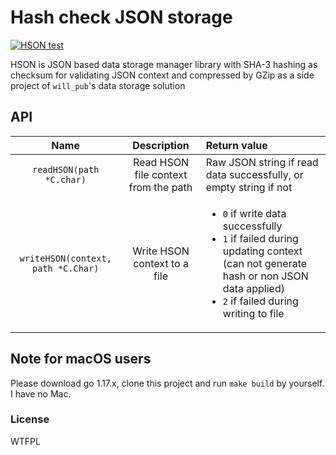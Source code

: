 # Hash check JSON storage

[![HSON test](https://github.com/rk0cc/hson/actions/workflows/go.yml/badge.svg)](https://github.com/rk0cc/hson/actions/workflows/go.yml)

HSON is JSON based data storage manager library with SHA-3 hashing as checksum for validating JSON context and compressed by GZip
as a side project of `will_pub`'s data storage solution

## API
|Name|Description|Return value|
|:-:|:-:|:--|
|`readHSON(path *C.char)`|Read HSON file context from the path|Raw JSON string if read data successfully, or empty string if not|
|`writeHSON(context, path *C.Char)`|Write HSON context to a file|<ul><li>`0` if write data successfully</li><li>`1` if failed during updating context (can not generate hash or non JSON data applied)</li><li>`2` if failed during writing to file</li></ul>|

## Note for macOS users

Please download go 1.17.x, clone this project and run `make build` by yourself. I have no Mac.

### License
WTFPL